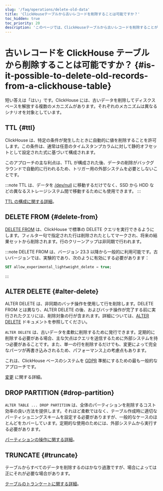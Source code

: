 ```yaml
---
slug: '/faq/operations/delete-old-data'
title: 'ClickHouseテーブルから古いレコードを削除することは可能ですか？'
toc_hidden: true
toc_priority: 20
description: 'このページでは、ClickHouseテーブルから古いレコードを削除することが可能かどうかについて説明します。'
---
```





# 古いレコードを ClickHouse テーブルから削除することは可能ですか？ {#is-it-possible-to-delete-old-records-from-a-clickhouse-table}

短い答えは「はい」です。ClickHouse には、古いデータを削除してディスクスペースを解放する複数のメカニズムがあります。それぞれのメカニズムは異なるシナリオを対象としています。

## TTL {#ttl}

ClickHouse は、特定の条件が発生したときに自動的に値を削除することを許可します。この条件は、通常は任意のタイムスタンプカラムに対して静的オフセットとして設定された式に基づいて構成されます。

このアプローチの主な利点は、TTL が構成された後、データの削除がバックグラウンドで自動的に行われるため、トリガー用の外部システムを必要としないことです。

:::note
TTL は、データを [/dev/null](https://en.wikipedia.org/wiki/Null_device) に移動するだけでなく、SSD から HDD などの異なるストレージシステム間で移動するためにも使用できます。
:::

[TTL の構成に関する詳細](../../engines/table-engines/mergetree-family/mergetree.md#table_engine-mergetree-ttl)。

## DELETE FROM {#delete-from}

[DELETE FROM](/sql-reference/statements/delete.md) は、ClickHouse で標準の DELETE クエリを実行できるようにします。フィルター句で指定された行は削除されたとしてマークされ、将来の結果セットから削除されます。行のクリーンアップは非同期で行われます。

:::note
DELETE FROM は、バージョン 23.3 以降から一般的に利用可能です。古いバージョンでは、実験的であり、次のように有効にする必要があります：
```sql
SET allow_experimental_lightweight_delete = true;
```
:::

## ALTER DELETE {#alter-delete}

ALTER DELETE は、非同期のバッチ操作を使用して行を削除します。DELETE FROM とは異なり、ALTER DELETE の後、およびバッチ操作が完了する前に実行されたクエリには、削除対象の行が含まれます。詳細については、[ALTER DELETE](/sql-reference/statements/alter/delete.md) ドキュメントを参照してください。

`ALTER DELETE` は、古いデータを柔軟に削除するために発行できます。定期的に削除する必要がある場合、主な欠点はクエリを送信するために外部システムを持つ必要があることです。また、単一の行を削除するだけでも、変更によって完全なパーツが再書き込みされるため、パフォーマンス上の考慮点もあります。

これは、ClickHouse ベースのシステムを [GDPR](https://gdpr-info.eu) 準拠にするための最も一般的なアプローチです。

[変更](/sql-reference/statements/alter#mutations) に関する詳細。

## DROP PARTITION {#drop-partition}

`ALTER TABLE ... DROP PARTITION` は、全体のパーティションを削除するコスト効率の良い方法を提供します。それほど柔軟ではなく、テーブル作成時に適切なパーティショニングスキームを設定する必要がありますが、一般的なケースのほとんどをカバーしています。定期的な使用のためには、外部システムから実行する必要があります。

[パーティションの操作に関する詳細](/sql-reference/statements/alter/partition)。

## TRUNCATE {#truncate}

テーブルからすべてのデータを削除するのはかなり過激ですが、場合によっては正にそれが必要な場合があります。

[テーブルのトランケートに関する詳細](/sql-reference/statements/truncate.md)。
